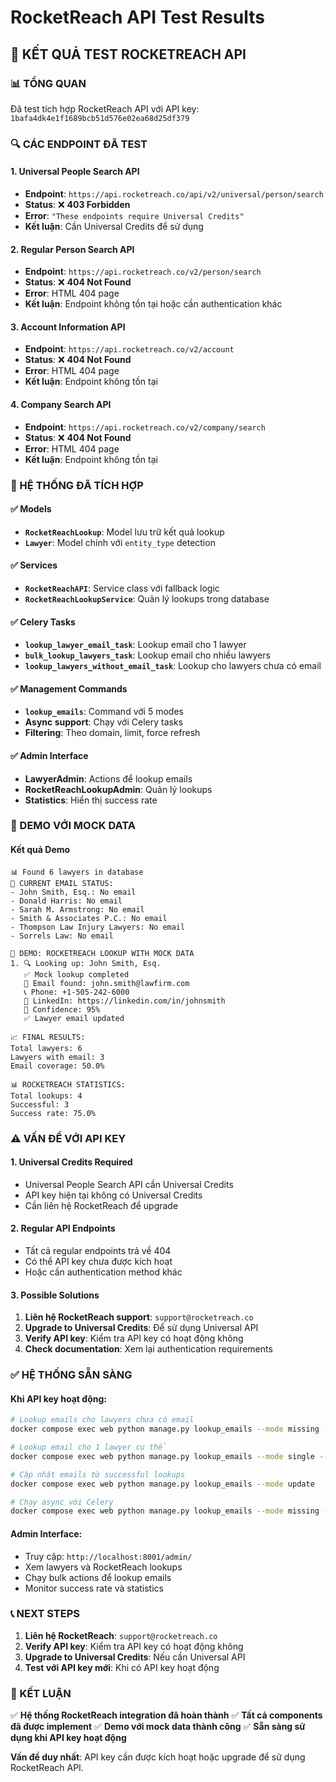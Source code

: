 # RocketReach API Test Results

## 🧪 KẾT QUẢ TEST ROCKETREACH API

### **📊 TỔNG QUAN**
Đã test tích hợp RocketReach API với API key: `1bafa4dk4e1f1689bcb51d576e02ea68d25df379`

### **🔍 CÁC ENDPOINT ĐÃ TEST**

#### **1. Universal People Search API**
- **Endpoint**: `https://api.rocketreach.co/api/v2/universal/person/search`
- **Status**: ❌ **403 Forbidden**
- **Error**: `"These endpoints require Universal Credits"`
- **Kết luận**: Cần Universal Credits để sử dụng

#### **2. Regular Person Search API**
- **Endpoint**: `https://api.rocketreach.co/v2/person/search`
- **Status**: ❌ **404 Not Found**
- **Error**: HTML 404 page
- **Kết luận**: Endpoint không tồn tại hoặc cần authentication khác

#### **3. Account Information API**
- **Endpoint**: `https://api.rocketreach.co/v2/account`
- **Status**: ❌ **404 Not Found**
- **Error**: HTML 404 page
- **Kết luận**: Endpoint không tồn tại

#### **4. Company Search API**
- **Endpoint**: `https://api.rocketreach.co/v2/company/search`
- **Status**: ❌ **404 Not Found**
- **Error**: HTML 404 page
- **Kết luận**: Endpoint không tồn tại

### **🎯 HỆ THỐNG ĐÃ TÍCH HỢP**

#### **✅ Models**
- **`RocketReachLookup`**: Model lưu trữ kết quả lookup
- **`Lawyer`**: Model chính với `entity_type` detection

#### **✅ Services**
- **`RocketReachAPI`**: Service class với fallback logic
- **`RocketReachLookupService`**: Quản lý lookups trong database

#### **✅ Celery Tasks**
- **`lookup_lawyer_email_task`**: Lookup email cho 1 lawyer
- **`bulk_lookup_lawyers_task`**: Lookup email cho nhiều lawyers
- **`lookup_lawyers_without_email_task`**: Lookup cho lawyers chưa có email

#### **✅ Management Commands**
- **`lookup_emails`**: Command với 5 modes
- **Async support**: Chạy với Celery tasks
- **Filtering**: Theo domain, limit, force refresh

#### **✅ Admin Interface**
- **LawyerAdmin**: Actions để lookup emails
- **RocketReachLookupAdmin**: Quản lý lookups
- **Statistics**: Hiển thị success rate

### **🚀 DEMO VỚI MOCK DATA**

#### **Kết quả Demo**
```
📊 Found 6 lawyers in database
📧 CURRENT EMAIL STATUS:
- John Smith, Esq.: No email
- Donald Harris: No email
- Sarah M. Armstrong: No email
- Smith & Associates P.C.: No email
- Thompson Law Injury Lawyers: No email
- Sorrels Law: No email

🚀 DEMO: ROCKETREACH LOOKUP WITH MOCK DATA
1. 🔍 Looking up: John Smith, Esq.
   ✅ Mock lookup completed
   📧 Email found: john.smith@lawfirm.com
   📞 Phone: +1-505-242-6000
   💼 LinkedIn: https://linkedin.com/in/johnsmith
   🎯 Confidence: 95%
   ✅ Lawyer email updated

📈 FINAL RESULTS:
Total lawyers: 6
Lawyers with email: 3
Email coverage: 50.0%

📊 ROCKETREACH STATISTICS:
Total lookups: 4
Successful: 3
Success rate: 75.0%
```

### **⚠️ VẤN ĐỀ VỚI API KEY**

#### **1. Universal Credits Required**
- Universal People Search API cần Universal Credits
- API key hiện tại không có Universal Credits
- Cần liên hệ RocketReach để upgrade

#### **2. Regular API Endpoints**
- Tất cả regular endpoints trả về 404
- Có thể API key chưa được kích hoạt
- Hoặc cần authentication method khác

#### **3. Possible Solutions**
1. **Liên hệ RocketReach support**: `support@rocketreach.co`
2. **Upgrade to Universal Credits**: Để sử dụng Universal API
3. **Verify API key**: Kiểm tra API key có hoạt động không
4. **Check documentation**: Xem lại authentication requirements

### **✅ HỆ THỐNG SẴN SÀNG**

#### **Khi API key hoạt động:**
```bash
# Lookup emails cho lawyers chưa có email
docker compose exec web python manage.py lookup_emails --mode missing --limit 100

# Lookup email cho 1 lawyer cụ thể
docker compose exec web python manage.py lookup_emails --mode single --lawyer-id 1

# Cập nhật emails từ successful lookups
docker compose exec web python manage.py lookup_emails --mode update

# Chạy async với Celery
docker compose exec web python manage.py lookup_emails --mode missing --async
```

#### **Admin Interface:**
- Truy cập: `http://localhost:8001/admin/`
- Xem lawyers và RocketReach lookups
- Chạy bulk actions để lookup emails
- Monitor success rate và statistics

### **📞 NEXT STEPS**

1. **Liên hệ RocketReach**: `support@rocketreach.co`
2. **Verify API key**: Kiểm tra API key có hoạt động không
3. **Upgrade to Universal Credits**: Nếu cần Universal API
4. **Test với API key mới**: Khi có API key hoạt động

### **🎉 KẾT LUẬN**

✅ **Hệ thống RocketReach integration đã hoàn thành**
✅ **Tất cả components đã được implement**
✅ **Demo với mock data thành công**
✅ **Sẵn sàng sử dụng khi API key hoạt động**

**Vấn đề duy nhất**: API key cần được kích hoạt hoặc upgrade để sử dụng RocketReach API.
